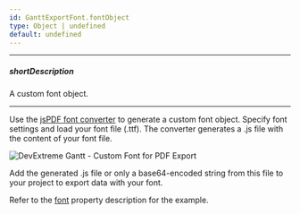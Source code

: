 ```yaml
---
id: GanttExportFont.fontObject
type: Object | undefined
default: undefined
---
```

---
##### shortDescription
A custom font object.

---

Use the <a href="https://rawgit.com/MrRio/jsPDF/master/fontconverter/fontconverter.html" target="_blank">jsPDF font converter</a> to generate a custom font object. Specify font settings and load your font file (.ttf). The converter generates a .js file with the content of your font file.

![DevExtreme Gantt - Custom Font for PDF Export](/images/Gantt/font-object-converter.png)

Add the generated .js file or only a base64-encoded string from this file to your project to export data with your font. 

Refer to the [font](/api-reference/50%20Common/Object%20Structures/GanttExportOptions/font.md '/Documentation/ApiReference/Common/Object_Structures/GanttExportOptions/font/') property description for the example.
